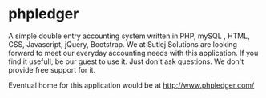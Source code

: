 # phpledger
A simple double entry accounting system written in PHP, mySQL , HTML, CSS, Javascript, jQuery, Bootstrap. 
We at Sutlej Solutions are looking forward to meet our everyday accounting needs with this application. If you find it usefull, be our guest to use it. Just don't ask questions. We don't provide free support for it.

Eventual home for this application would be at http://www.phpledger.com/


